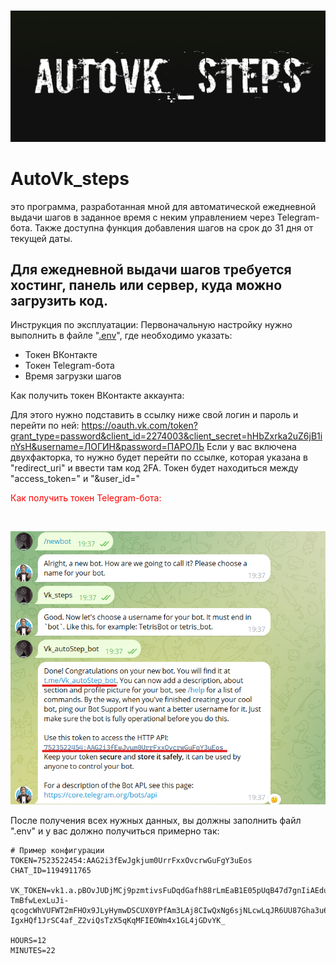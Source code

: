 <div align="center">
  <br />
  <p>
    <img src="https://github.com/SCOH-dev/AUTOVK_STEPS/blob/main/assets/AutoVk_steps.png" width="720" alt="AutoVK_Steps"/>
  </p>
</div>

# AutoVk_steps
это программа, разработанная мной для автоматической ежедневной выдачи шагов в заданное время с неким управлением через Telegram-бота. Также доступна функция добавления шагов на срок до 31 дня от текущей даты.

## Для ежедневной выдачи шагов требуется хостинг, панель или сервер, куда можно загрузить код.

Инструкция по эксплуатации:
Первоначальную настройку нужно выполнить в файле "[.env](https://github.com/SCOH-dev/AUTOVK_STEPS/blob/main/.env)", где необходимо указать:

- Токен ВКонтакте
- Токен Telegram-бота
- Время загрузки шагов


Как получить токен ВКонтакте аккаунта:

Для этого нужно подставить в ссылку ниже свой логин и пароль и перейти по ней:
https://oauth.vk.com/token?grant_type=password&client_id=2274003&client_secret=hHbZxrka2uZ6jB1inYsH&username=ЛОГИН&password=ПАРОЛЬ
Если у вас включена двухфакторка, то нужно будет перейти по ссылке, которая указана в "redirect_uri" и ввести там код 2FA.
Токен будет находиться между "access_token=" и "&user_id="
<p>
    <font color="red">Как получить токен Telegram-бота:</font>
</p>

<div align="center">
  <br />
  <p>
    <img src="https://github.com/SCOH-dev/AUTOVK_STEPS/blob/main/assets/Create_TG_BOT.png" width="512" alt="Tg_create"/>
  </p>
</div>

После получения всех нужных данных, вы должны заполнить файл ".env" и у вас должно получиться примерно так:

```dotenv
# Пример конфигурации
TOKEN=7523522454:AAG2i3fEwJgkjum0UrrFxxOvcrwGuFgY3uEos
CHAT_ID=1194911765

VK_TOKEN=vk1.a.pBOvJUDjMCj9pzmtivsFuDqdGafh88rLmEaB1E05pUqB47d7gnIiAEdudkS-TmBfwLexLuJi-qcogcWhVUFWT2mFHOx9JLyHymwDSCUX0YPfAm3LAj8CIwQxNg6sjNLcwLqJR6UU87Gha3u61-IgxHQf1JrSC4af_Z2viQsTzX5qKqMFIEOWm4x1GL4jGDvYK_

HOURS=12
MINUTES=22
```